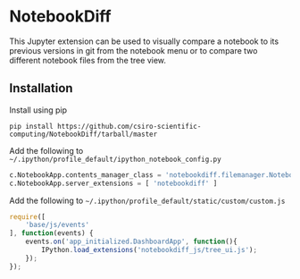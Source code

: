 NotebookDiff
=======
This Jupyter extension can be used to visually compare a notebook to its previous versions in git from the notebook menu or to compare two different notebook files from the tree view.

Installation
------------
Install using pip
```
pip install https://github.com/csiro-scientific-computing/NotebookDiff/tarball/master
```

Add the following to `~/.ipython/profile_default/ipython_notebook_config.py`
```python
c.NotebookApp.contents_manager_class = 'notebookdiff.filemanager.NotebookDiffContentsManager'
c.NotebookApp.server_extensions = [ 'notebookdiff' ]
```

Add the following to `~/.ipython/profile_default/static/custom/custom.js`
```javascript
require([
    'base/js/events'
], function(events) {
    events.on('app_initialized.DashboardApp', function(){
        IPython.load_extensions('notebookdiff_js/tree_ui.js');
    });
});
```
